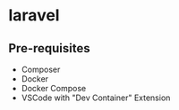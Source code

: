 # laravel

## Pre-requisites
- Composer
- Docker
- Docker Compose
- VSCode with "Dev Container" Extension